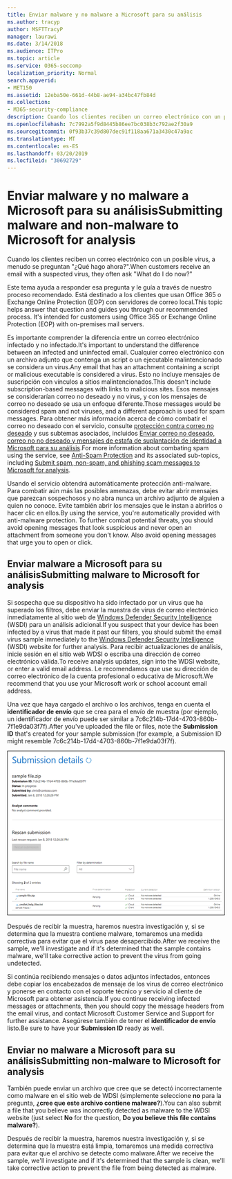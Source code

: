 ```yaml
---
title: Enviar malware y no malware a Microsoft para su análisis
ms.author: tracyp
author: MSFTTracyP
manager: laurawi
ms.date: 3/14/2018
ms.audience: ITPro
ms.topic: article
ms.service: O365-seccomp
localization_priority: Normal
search.appverid:
- MET150
ms.assetid: 12eba50e-661d-44b8-ae94-a34bc47fb84d
ms.collection:
- M365-security-compliance
description: Cuando los clientes reciben un correo electrónico con un posible virus, a menudo askWhat hago ahora?
ms.openlocfilehash: 7c7992a5f9d8445b86ee7bc038b3c792ae2f30a9
ms.sourcegitcommit: 0f93b37c39d807dec91f118aa671a3430c47a9ac
ms.translationtype: MT
ms.contentlocale: es-ES
ms.lasthandoff: 03/20/2019
ms.locfileid: "30692729"
---
```

# <a name="submitting-malware-and-non-malware-to-microsoft-for-analysis"></a><span data-ttu-id="69012-103">Enviar malware y no malware a Microsoft para su análisis</span><span class="sxs-lookup"><span data-stu-id="69012-103">Submitting malware and non-malware to Microsoft for analysis</span></span>

<span data-ttu-id="69012-104">Cuando los clientes reciben un correo electrónico con un posible virus, a menudo se preguntan "¿Qué hago ahora?".</span><span class="sxs-lookup"><span data-stu-id="69012-104">When customers receive an email with a suspected virus, they often ask "What do I do now?"</span></span>
  
<span data-ttu-id="69012-p101">Este tema ayuda a responder esa pregunta y le guía a través de nuestro proceso recomendado. Está destinado a los clientes que usan Office 365 o Exchange Online Protection (EOP) con servidores de correo local.</span><span class="sxs-lookup"><span data-stu-id="69012-p101">This topic helps answer that question and guides you through our recommended process. It's intended for customers using Office 365 or Exchange Online Protection (EOP) with on-premises mail servers.</span></span>
  
<span data-ttu-id="69012-107">Es importante comprender la diferencia entre un correo electrónico infectado y no infectado.</span><span class="sxs-lookup"><span data-stu-id="69012-107">It's important to understand the difference between an infected and uninfected email.</span></span> <span data-ttu-id="69012-108">Cualquier correo electrónico con un archivo adjunto que contenga un script o un ejecutable malintencionado se considera un virus.</span><span class="sxs-lookup"><span data-stu-id="69012-108">Any email that has an attachment containing a script or malicious executable is considered a virus.</span></span> <span data-ttu-id="69012-109">Esto no incluye mensajes de suscripción con vínculos a sitios malintencionados.</span><span class="sxs-lookup"><span data-stu-id="69012-109">This doesn't include subscription-based messages with links to malicious sites.</span></span> <span data-ttu-id="69012-110">Esos mensajes se considerarían correo no deseado y no virus, y con los mensajes de correo no deseado se usa un enfoque diferente.</span><span class="sxs-lookup"><span data-stu-id="69012-110">Those messages would be considered spam and not viruses, and a different approach is used for spam messages.</span></span> <span data-ttu-id="69012-111">Para obtener más información acerca de cómo combatir el correo no deseado con el servicio, consulte [protección contra correo no deseado](anti-spam-and-anti-malware-protection.md) y sus subtemas asociados, incluidos [Enviar correo no deseado, correo no no deseado y mensajes de estafa de suplantación de identidad a Microsoft para su análisis](submit-spam-non-spam-and-phishing-scam-messages-to-microsoft-for-analysis.md).</span><span class="sxs-lookup"><span data-stu-id="69012-111">For more information about combating spam using the service, see [Anti-Spam Protection](anti-spam-and-anti-malware-protection.md) and its associated sub-topics, including [Submit spam, non-spam, and phishing scam messages to Microsoft for analysis](submit-spam-non-spam-and-phishing-scam-messages-to-microsoft-for-analysis.md).</span></span> 
  
<span data-ttu-id="69012-p103">Usando el servicio obtendrá automáticamente protección anti-malware. Para combatir aún más las posibles amenazas, debe evitar abrir mensajes que parezcan sospechosos y no abra nunca un archivo adjunto de alguien a quien no conoce. Evite también abrir los mensajes que le instan a abrirlos o hacer clic en ellos.</span><span class="sxs-lookup"><span data-stu-id="69012-p103">By using the service, you're automatically provided with anti-malware protection. To further combat potential threats, you should avoid opening messages that look suspicious and never open an attachment from someone you don't know. Also avoid opening messages that urge you to open or click.</span></span>
  
## <a name="submitting-malware-to-microsoft-for-analysis"></a><span data-ttu-id="69012-115">Enviar malware a Microsoft para su análisis</span><span class="sxs-lookup"><span data-stu-id="69012-115">Submitting malware to Microsoft for analysis</span></span>

<span data-ttu-id="69012-116">Si sospecha que su dispositivo ha sido infectado por un virus que ha superado los filtros, debe enviar la muestra de virus de correo electrónico inmediatamente al sitio web de [Windows Defender Security Intelligence](https://www.microsoft.com/wdsi/filesubmission) (WSDI) para un análisis adicional.</span><span class="sxs-lookup"><span data-stu-id="69012-116">If you suspect that your device has been infected by a virus that made it past our filters, you should submit the email virus sample immediately to the [Windows Defender Security Intelligence](https://www.microsoft.com/wdsi/filesubmission) (WSDI) website for further analysis.</span></span> <span data-ttu-id="69012-117">Para recibir actualizaciones de análisis, inicie sesión en el sitio web WDSI o escriba una dirección de correo electrónico válida.</span><span class="sxs-lookup"><span data-stu-id="69012-117">To receive analysis updates, sign into the WDSI website, or enter a valid email address.</span></span> <span data-ttu-id="69012-118">Le recomendamos que use su dirección de correo electrónico de la cuenta profesional o educativa de Microsoft.</span><span class="sxs-lookup"><span data-stu-id="69012-118">We recommend that you use your Microsoft work or school account email address.</span></span> 
  
<span data-ttu-id="69012-119">Una vez que haya cargado el archivo o los archivos, tenga en cuenta el **identificador de envío** que se crea para el envío de muestra (por ejemplo, un identificador de envío puede ser similar a 7c6c214b-17d4-4703-860b-7f1e9da03f7f).</span><span class="sxs-lookup"><span data-stu-id="69012-119">After you've uploaded the file or files, note the **Submission ID** that's created for your sample submission (for example, a Submission ID might resemble 7c6c214b-17d4-4703-860b-7f1e9da03f7f).</span></span> 
  
![Detalles de envío en el sitio web Windows Defender Security Intelligence](media/EOP-Malware-Protection-Center.png)
  
<span data-ttu-id="69012-121">Después de recibir la muestra, haremos nuestra investigación y, si se determina que la muestra contiene malware, tomaremos una medida correctiva para evitar que el virus pase desapercibido.</span><span class="sxs-lookup"><span data-stu-id="69012-121">After we receive the sample, we'll investigate and if it's determined that the sample contains malware, we'll take corrective action to prevent the virus from going undetected.</span></span>
  
<span data-ttu-id="69012-122">Si continúa recibiendo mensajes o datos adjuntos infectados, entonces debe copiar los encabezados de mensaje de los virus de correo electrónico y ponerse en contacto con el soporte técnico y servicio al cliente de Microsoft para obtener asistencia.</span><span class="sxs-lookup"><span data-stu-id="69012-122">If you continue receiving infected messages or attachments, then you should copy the message headers from the email virus, and contact Microsoft Customer Service and Support for further assistance.</span></span> <span data-ttu-id="69012-123">Asegúrese también de tener el **identificador de envío** listo.</span><span class="sxs-lookup"><span data-stu-id="69012-123">Be sure to have your **Submission ID** ready as well.</span></span> 
  
## <a name="submitting-non-malware-to-microsoft-for-analysis"></a><span data-ttu-id="69012-124">Enviar no malware a Microsoft para su análisis</span><span class="sxs-lookup"><span data-stu-id="69012-124">Submitting non-malware to Microsoft for analysis</span></span>

<span data-ttu-id="69012-125">También puede enviar un archivo que cree que se detectó incorrectamente como malware en el sitio web de WDSI (simplemente seleccione **no** para la pregunta, **¿cree que este archivo contiene malware?**).</span><span class="sxs-lookup"><span data-stu-id="69012-125">You can also submit a file that you believe was incorrectly detected as malware to the WDSI website (just select **No** for the question, **Do you believe this file contains malware?**).</span></span>
  
<span data-ttu-id="69012-126">Después de recibir la muestra, haremos nuestra investigación y, si se determina que la muestra está limpia, tomaremos una medida correctiva para evitar que el archivo se detecte como malware.</span><span class="sxs-lookup"><span data-stu-id="69012-126">After we receive the sample, we'll investigate and if it's determined that the sample is clean, we'll take corrective action to prevent the file from being detected as malware.</span></span>
  

